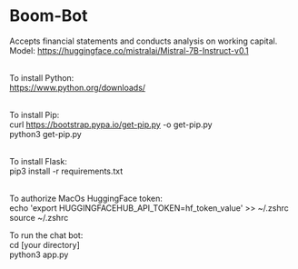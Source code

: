 # Boom-Bot
Accepts financial statements and conducts analysis on working capital. <br>
Model: https://huggingface.co/mistralai/Mistral-7B-Instruct-v0.1<br><br>

To install Python:<br>
https://www.python.org/downloads/<br><br>

To install Pip:<br>
curl https://bootstrap.pypa.io/get-pip.py -o get-pip.py<br>
python3 get-pip.py<br><br>

To install Flask:<br>
pip3 install -r requirements.txt<br><br>

To authorize MacOs HuggingFace token:<br>
echo 'export HUGGINGFACEHUB_API_TOKEN=hf_token_value' >> ~/.zshrc
source ~/.zshrc

To run the chat bot:<br>
cd [your directory]<br>
python3 app.py<br>
